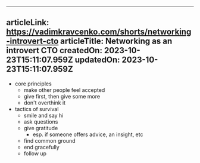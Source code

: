 -----------------------
articleLink: https://vadimkravcenko.com/shorts/networking-introvert-cto
articleTitle: Networking as an introvert CTO
createdOn: 2023-10-23T15:11:07.959Z
updatedOn: 2023-10-23T15:11:07.959Z
-----------------------

- core principles
  - make other people feel accepted
  - give first, then give some more
  - don't overthink it
- tactics of survival
  - smile and say hi
  - ask questions
  - give gratitude
    - esp. if someone offers advice, an insight, etc
  - find common ground
  - end gracefully
  - follow up